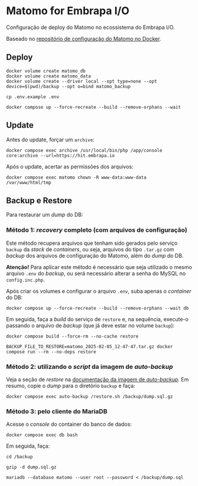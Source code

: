 # Matomo for Embrapa I/O

Configuração de deploy do Matomo no ecossistema do Embrapa I/O.

Baseado no [repositório de configuração do Matomo no Docker](https://github.com/matomo-org/docker).

## Deploy

```
docker volume create matomo_db
docker volume create matomo_data
docker volume create --driver local --opt type=none --opt device=$(pwd)/backup --opt o=bind matomo_backup

cp .env.example .env

docker compose up --force-recreate --build --remove-orphans --wait
```

## Update

Antes do update, forçar um `archive`:

```
docker compose exec archive /usr/local/bin/php /app/console core:archive --url=https://hit.embrapa.io
```

Após o update, acertar as permissões dos arquivos:

```
docker compose exec matomo chown -R www-data:www-data /var/www/html/tmp
```

## Backup e Restore

Para restaurar um _dump_ do DB:

### Método 1: _recovery_ completo (com arquivos de configuração)

Este método recupera arquivos que tenham sido gerados pelo serviço `backup` da _stack_ de _containers_, ou seja, arquivos do tipo `.tar.gz` com _backup_ dos arquivos de configuração do Matomo, além do _dump_ do DB.

**Atenção!** Para aplicar este método é necessário que seja utilizado o mesmo arquivo `.env` do _backup_, ou será necessário alterar a senha do MySQL no `config.inc.php`.

Após criar os volumes e configurar o arquivo `.env`, suba apenas o _container_ do DB:

```
docker compose up --force-recreate --build --remove-orphans --wait db
```

Em seguida, faça a _build_ do serviço de `restore` e, na sequência, execute-o passando o arquivo de _backup_ (que já deve estar no volume `backup`):

```
docker compose build --force-rm --no-cache restore

BACKUP_FILE_TO_RESTORE=matomo_2025-02-05_12-47-47.tar.gz docker compose run --rm --no-deps restore
```

### Método 2: utilizando o _script_ da imagem de _auto-backup_

Veja a seção de _restore_ na [documentação da imagem de _auto-backup_](https://github.com/fradelg/docker-mysql-cron-backup). Em resumo, copie o _dump_ para o diretório `backup` e faça:

```
docker compose exec auto-backup /restore.sh /backup/dump.sql.gz
```

### Método 3: pelo cliente do MariaDB

Acesse o _console_ do container do banco de dados:

```
docker compose exec db bash
```

Em seguida, faça:

```
cd /backup

gzip -d dump.sql.gz

mariadb --database matomo --user root --password < /backup/dump.sql
```

